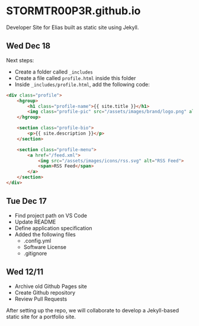 # STORMTR00P3R.github.io

Developer Site for Elias built as static site using Jekyll.

## Wed Dec 18

Next steps:

- Create a folder called `_includes`
- Create a file called `profile.html` inside this folder
- Inside `_includes/profile.html`, add the following code:

```html
<div class="profile">
    <hgroup>
        <h1 class="profile-name">{{ site.title }}</h1>
        <img class="profile-pic" src="/assets/images/brand/logo.png" alt="DesktopWords Logo">
    </hgroup>

    <section class="profile-bio">
        <p>{{ site.description }}</p>
    </section>

    <section class="profile-menu">
        <a href="/feed.xml">
            <img src="/assets/images/icons/rss.svg" alt="RSS Feed">
            <span>RSS Feed</span>
        </a>
    </section>
</div>
```

## Tue Dec 17

- Find project path on VS Code
- Update README
- Define application specification
- Added the following files
    - .config.yml
    - Software License
    - .gitignore

## Wed 12/11

- Archive old Github Pages site
- Create Github repository
- Review Pull Requests

After setting up the repo, we will collaborate
to develop a Jekyll-based static site for a
portfolio site.
